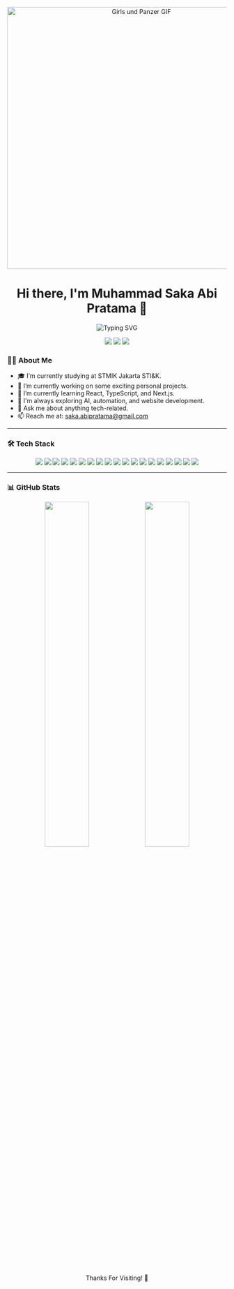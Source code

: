 
<!--
**Saka0709/Saka0709** is a ✨ _special_ ✨ repository because its `README.md` (this file) appears on your GitHub profile.

Here are some ideas to get you started:

- 🔭 I’m currently working on ...
- 🌱 I’m currently learning ...
- 👯 I’m looking to collaborate on ...
- 🤔 I’m looking for help with ...
- 💬 Ask me about ...
- 📫 How to reach me: ...
- 😄 Pronouns: ...
- ⚡ Fun fact: ...
-->

<p align="center">
  <img src="https://media1.giphy.com/media/v1.Y2lkPTc5MGI3NjExemt4OG9uN2Flc29lcXkya25rb3hzamZ6bDMwZ293d3NubTE5eTU3ciZlcD12MV9pbnRlcm5hbF9naWZfYnlfaWQmY3Q9Zw/123xOhqpkS3N0Q/giphy.gif" alt="Girls und Panzer GIF" width="600"/>
</p>

<!-- Profil Header -->
<h1 align="center">Hi there, I'm Muhammad Saka Abi Pratama 👋</h1>
<p align="center">
  <img src="https://readme-typing-svg.herokuapp.com?size=24&duration=4000&color=00BFFF&center=true&vCenter=true&width=500&lines=Welcome+to+my+GitHub!;I'm+a+Full+Stack+Developer+%F0%9F%92%BB;I'm+too+lazy+to+code+%F0%9F%A4%97" alt="Typing SVG" />
</p>

<!-- Socials -->
<p align="center">
  <a href="https://www.linkedin.com/in/muhammad-saka-abi-pratama"><img src="https://img.shields.io/badge/-LinkedIn-0A66C2?style=for-the-badge&logo=linkedin&logoColor=white"></a>
  <a href="https://www.youtube.com/@Franzzz_"><img src="https://img.shields.io/badge/-YouTube-FF0000?style=for-the-badge&logo=youtube&logoColor=white"></a>
  <a href="https://www.instagram.com/Mhdsakaap0709"><img src="https://img.shields.io/badge/-Instagram-E4405F?style=for-the-badge&logo=instagram&logoColor=white"></a>
</p>

<!-- About Section -->
### 👨‍💻 About Me

- 🎓 I’m currently studying at STMIK Jakarta STI&K.
- 🔭 I’m currently working on some exciting personal projects.
- 🌱 I’m currently learning React, TypeScript, and Next.js.
- 🧠 I'm always exploring AI, automation, and website development.
- 💬 Ask me about anything tech-related.
- 📫 Reach me at: saka.abipratama@gmail.com

---

<!-- Tech Stack -->
### 🛠️ Tech Stack

<p align="center">
  <img src="https://img.shields.io/badge/-HTML5-E34F26?style=for-the-badge&logo=html5&logoColor=white"/>
  <img src="https://img.shields.io/badge/-CSS3-1572B6?style=for-the-badge&logo=css3&logoColor=white"/>
  <img src="https://img.shields.io/badge/-JavaScript-F7DF1E?style=for-the-badge&logo=javascript&logoColor=black"/>
  <img src="https://img.shields.io/badge/-Java-007396?style=for-the-badge&logo=java&logoColor=white"/>
  <img src="https://img.shields.io/badge/-Python-3776AB?style=for-the-badge&logo=python&logoColor=white"/>
  <img src="https://img.shields.io/badge/-Node.js-339933?style=for-the-badge&logo=node.js&logoColor=white"/>
  <img src="https://img.shields.io/badge/-React.js-20232A?style=for-the-badge&logo=react&logoColor=61DAFB"/>
  <img src="https://img.shields.io/badge/-Next.js-F7F7F7?style=for-the-badge&logo=next.js&logoColor=000000"/>
  <img src="https://img.shields.io/badge/-PHP-777BB4?style=for-the-badge&logo=php&logoColor=white"/>
  <img src="https://img.shields.io/badge/-Tailwind%20CSS-38B2AC?style=for-the-badge&logo=tailwind-css&logoColor=white"/>
  <img src="https://img.shields.io/badge/-Bootstrap-7952B3?style=for-the-badge&logo=bootstrap&logoColor=white"/>
  <img src="https://img.shields.io/badge/-MySQL-4479A1?style=for-the-badge&logo=mysql&logoColor=white"/>
  <img src="https://img.shields.io/badge/-XAMPP-FB7A24?style=for-the-badge&logo=xampp&logoColor=white"/>
  <img src="https://img.shields.io/badge/-Laravel-FF2D20?style=for-the-badge&logo=laravel&logoColor=white"/>
  <img src="https://img.shields.io/badge/-Flutter-02569B?style=for-the-badge&logo=flutter&logoColor=white"/>
  <img src="https://img.shields.io/badge/-C++-00599C?style=for-the-badge&logo=c%2b%2b&logoColor=white"/>
  <img src="https://img.shields.io/badge/-Visual%20Basic%206.0-6A4B86?style=for-the-badge&logo=visual-basic&logoColor=white"/>
<img src="https://img.shields.io/badge/-Delphi-C3002F?style=for-the-badge&logoColor=white"/>
<img src="https://img.shields.io/badge/-FoxPro-FF9900?style=for-the-badge&logoColor=white"/>
</p>



---

<!-- GitHub Stats -->
### 📊 GitHub Stats

<p align="center">
  <img src="https://github-readme-stats.vercel.app/api?username=Saka0709&show_icons=true&theme=tokyonight" width="45%">
  <img src="https://github-readme-stats.vercel.app/api/top-langs/?username=Saka0709&layout=compact&theme=tokyonight" width="45%">
</p>

<!-- Footer -->
<p align="center">Thanks For Visiting! 🚀</p>
